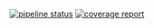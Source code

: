 [![pipeline status](https://gitlab.com/benopen/miniblog-formation/badges/develop/pipeline.svg)](https://gitlab.com/benopen/miniblog-formation/-/commits/develop)
[![coverage report](https://gitlab.com/benopen/miniblog-formation/badges/develop/coverage.svg)](https://gitlab.com/benopen/miniblog-formation/-/commits/develop)
